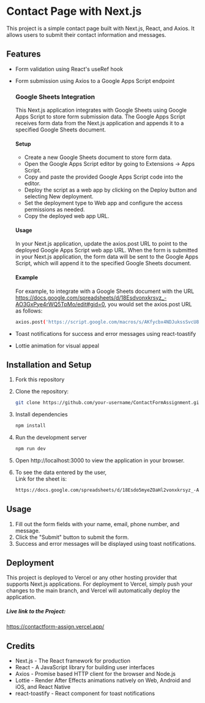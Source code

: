 # Contact Page with Next.js

This project is a simple contact page built with Next.js, React, and Axios. It allows users to submit their contact information and messages.

## Features

- Form validation using React's useRef hook
- Form submission using Axios to a Google Apps Script endpoint
    ### Google Sheets Integration
    This Next.js application integrates with Google Sheets using Google Apps Script to store form submission data. The Google Apps Script receives form data from the Next.js application and appends it to a specified Google Sheets document.
    
    #### Setup
    - Create a new Google Sheets document to store form data.
    - Open the Google Apps Script editor by going to Extensions -> Apps Script.
    - Copy and paste the provided Google Apps Script code into the editor.
    - Deploy the script as a web app by clicking on the Deploy button and selecting New deployment.
    - Set the deployment type to Web app and configure the access permissions as needed.
    - Copy the deployed web app URL.
    #### Usage
    In your Next.js application, update the axios.post URL to point to the deployed Google Apps Script web app URL.
    When the form is submitted in your Next.js application, the form data will be sent to the Google Apps Script, which will append it to the specified Google Sheets document.
    #### Example
    For example, to integrate with a Google Sheets document with the URL https://docs.google.com/spreadsheets/d/18Esdvonxkrsyz_-AO3GxPye4rWQ5TpMo/edit#gid=0, you would      set the axios.post URL as follows:
    ```bash
    axios.post('https://script.google.com/macros/s/AKfycbx4NDJukssSvcU8LVy9QmBjAlFIMdh7WIoSt1qR-Hf7tBRspdJ7-bUu6083A_aV3WCOu1/exec', formData)
    ```
- Toast notifications for success and error messages using react-toastify
- Lottie animation for visual appeal

## Installation and Setup

1. Fork this repository
2. Clone the repository:

   ```bash
   git clone https://github.com/your-username/ContactFormAssignment.git
   ```
3. Install dependencies
    ```bash
    npm install
    ```
4. Run the development server
    ``` bash
    npm run dev
    ```
5. Open http://localhost:3000 to view the application in your browser.
6. To see the data entered by the user, <br>
Link for the sheet is:<br>
    ```bash
    https://docs.google.com/spreadsheets/d/18Esdo5myeZOaHl2vonxkrsyz_-AO3GxPye4rWQ5TpMo/edit?usp=sharing
    ```

## Usage
1. Fill out the form fields with your name, email, phone number, and message.
2. Click the "Submit" button to submit the form.
3. Success and error messages will be displayed using toast notifications.

## Deployment
This project is deployed to Vercel or any other hosting provider that supports Next.js applications. For deployment to Vercel, simply push your changes to the main branch, and Vercel will automatically deploy the application.<br>
##### Live link to the Project:<br>
https://contactform-assign.vercel.app/


## Credits
- Next.js - The React framework for production
- React - A JavaScript library for building user interfaces
- Axios - Promise based HTTP client for the browser and Node.js
- Lottie - Render After Effects animations natively on Web, Android and iOS, and React Native
- react-toastify - React component for toast notifications
